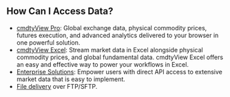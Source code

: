 ## How Can I Access Data?

* [cmdtyView Pro](https://www.barchart.com/cmdty/trading/cmdtyview): Global exchange data, physical commodity prices, futures execution, and advanced analytics delivered to your browser in one powerful solution.
* [cmdtyView Excel](https://www.barchart.com/cmdty/trading/cmdtyview-excel): Stream market data in Excel alongside physical commodity prices, and global fundamental data. cmdtyView Excel offers an easy and effective way to power your workflows in Excel.
* [Enterprise Solutions](https://www.barchart.com/cmdty/contact): Empower users with direct API access to extensive market data that is easy to implement.
* [File delivery](https://www.barchart.com/cmdty/contact) over FTP/SFTP.
